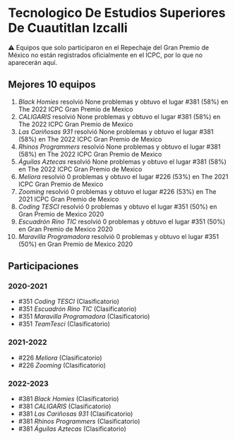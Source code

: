 # Tecnologico De Estudios Superiores De Cuautitlan Izcalli

:warning: Equipos que solo participaron en el Repechaje del Gran Premio de México no están registrados oficialmente en el ICPC, por lo que no aparecerán aquí.

## Mejores 10 equipos

1. _Black Homies_ resolvió None problemas y obtuvo el lugar #381 (58%) en The 2022 ICPC Gran Premio de Mexico
1. _CALIGARIS_ resolvió None problemas y obtuvo el lugar #381 (58%) en The 2022 ICPC Gran Premio de Mexico
1. _Las Cariñosas 931_ resolvió None problemas y obtuvo el lugar #381 (58%) en The 2022 ICPC Gran Premio de Mexico
1. _Rhinos Programmers_ resolvió None problemas y obtuvo el lugar #381 (58%) en The 2022 ICPC Gran Premio de Mexico
1. _Águilas Aztecas_ resolvió None problemas y obtuvo el lugar #381 (58%) en The 2022 ICPC Gran Premio de Mexico
1. _Meliora_ resolvió 0 problemas y obtuvo el lugar #226 (53%) en The 2021 ICPC Gran Premio de Mexico
1. _Zooming_ resolvió 0 problemas y obtuvo el lugar #226 (53%) en The 2021 ICPC Gran Premio de Mexico
1. _Coding TESCI_ resolvió 0 problemas y obtuvo el lugar #351 (50%) en Gran Premio de Mexico 2020
1. _Escuadrón Rino TIC_ resolvió 0 problemas y obtuvo el lugar #351 (50%) en Gran Premio de Mexico 2020
1. _Maravilla Programadora_ resolvió 0 problemas y obtuvo el lugar #351 (50%) en Gran Premio de Mexico 2020

## Participaciones

### 2020-2021

- #351 _Coding TESCI_ (Clasificatorio)
- #351 _Escuadrón Rino TIC_ (Clasificatorio)
- #351 _Maravilla Programadora_ (Clasificatorio)
- #351 _TeamTesci_ (Clasificatorio)

### 2021-2022

- #226 _Meliora_ (Clasificatorio)
- #226 _Zooming_ (Clasificatorio)

### 2022-2023

- #381 _Black Homies_ (Clasificatorio)
- #381 _CALIGARIS_ (Clasificatorio)
- #381 _Las Cariñosas 931_ (Clasificatorio)
- #381 _Rhinos Programmers_ (Clasificatorio)
- #381 _Águilas Aztecas_ (Clasificatorio)



